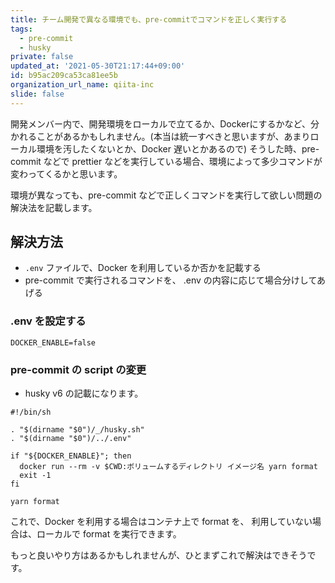 ```yaml
---
title: チーム開発で異なる環境でも、pre-commitでコマンドを正しく実行する
tags:
  - pre-commit
  - husky
private: false
updated_at: '2021-05-30T21:17:44+09:00'
id: b95ac209ca53ca81ee5b
organization_url_name: qiita-inc
slide: false
---
```

開発メンバー内で、開発環境をローカルで立てるか、Dockerにするかなど、分かれることがあるかもしれません。(本当は統一すべきと思いますが、あまりローカル環境を汚したくないとか、Docker 遅いとかあるので)
そうした時、pre-commit などで prettier などを実行している場合、環境によって多少コマンドが変わってくるかと思います。

環境が異なっても、pre-commit などで正しくコマンドを実行して欲しい問題の解決法を記載します。

## 解決方法

- `.env` ファイルで、Docker を利用しているか否かを記載する
- pre-commit で実行されるコマンドを、 .env の内容に応じて場合分けしてあげる

### .env を設定する

```env:.env
DOCKER_ENABLE=false
```

### pre-commit の script の変更

- husky v6 の記載になります。

```sh:.husky/pre-commit
#!/bin/sh

. "$(dirname "$0")/_/husky.sh"
. "$(dirname "$0")/../.env"

if "${DOCKER_ENABLE}"; then
  docker run --rm -v $CWD:ボリュームするディレクトリ イメージ名 yarn format
  exit -1
fi

yarn format
```

これで、Docker を利用する場合はコンテナ上で format を、
利用していない場合は、ローカルで format を実行できます。

もっと良いやり方はあるかもしれませんが、ひとまずこれで解決はできそうです。

